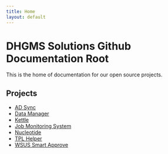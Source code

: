 ```yaml
---
title: Home
layout: default
---
```


<h1>DHGMS Solutions Github Documentation Root</h1>

<p>This is the home of documentation for our open source projects.</p>

<h2>Projects</h2>
<ul>
  <li><a href="http://dhgms-solutions.github.com/adsync/">AD Sync</a></li>
  <li><a href="http://dhgms-solutions.github.com/datamanager/">Data Manager</a></li>
  <li><a href="http://dhgms-solutions.github.com/kettle/">Kettle</a></li>
  <li><a href="http://dhgms-solutions.github.com/jobmonitoringsystem/">Job Monitoring System</a></li>
  <li><a href="http://dhgms-solutions.github.com/nucleotide/">Nucleotide</a></li>
  <li><a href="http://dhgms-solutions.github.com/tplhelper/">TPL Helper</a></li>
  <li><a href="http://dhgms-solutions.github.com/wsussmartapprove/">WSUS Smart Approve</a></li>
</ul>

